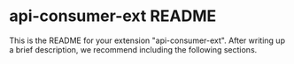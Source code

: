 # api-consumer-ext README

This is the README for your extension "api-consumer-ext". After writing up a brief description, we recommend including the following sections.
